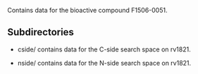 Contains data for the bioactive compound F1506-0051.

## Subdirectories

- cside/ contains data for the C-side search space on rv1821.

- nside/ contains data for the N-side search space on rv1821.

